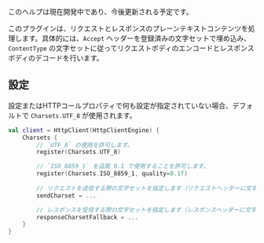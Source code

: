 [//]: # (title: テキストと文字セット)

<tip>
    このヘルプは現在開発中であり、今後更新される予定です。
</tip>

<primary-label ref="client-plugin"/>

このプラグインは、リクエストとレスポンスのプレーンテキストコンテンツを処理します。具体的には、`Accept` ヘッダーを登録済みの文字セットで埋め込み、`ContentType` の文字セットに従ってリクエストボディのエンコードとレスポンスボディのデコードを行います。

## 設定

設定またはHTTPコールプロパティで何も設定が指定されていない場合、デフォルトで `Charsets.UTF_8` が使用されます。

```kotlin
val client = HttpClient(HttpClientEngine) {
    Charsets {
        // `UTF_8` の使用を許可します。
        register(Charsets.UTF_8)

        // `ISO_8859_1` を品質 0.1 で使用することを許可します。
        register(Charsets.ISO_8859_1, quality=0.1f)
        
        // リクエストを送信する際の文字セットを指定します（リクエストヘッダーに文字セットがない場合）。
        sendCharset = ...

        // レスポンスを受信する際の文字セットを指定します（レスポンスヘッダーに文字セットがない場合）。
        responseCharsetFallback = ...
    }
}
```